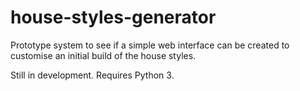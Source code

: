 house-styles-generator
======================

Prototype system to see if a simple web interface can be created to customise an initial build of the house styles.

Still in development. Requires Python 3.
